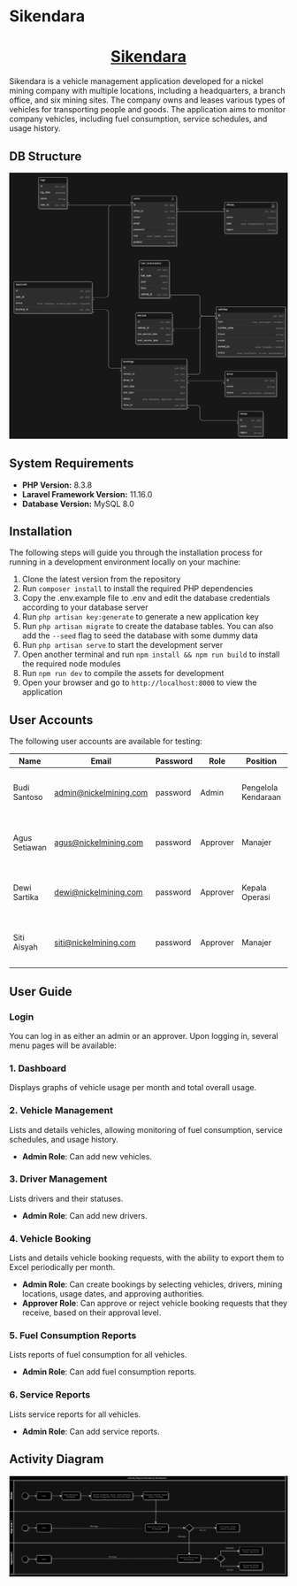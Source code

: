 # Sikendara

<p align="center">
  <a href="https://github.com/taufikhdyt01/sikendara">
    <h1 align="center" style="color: #4B47FF">Sikendara</h1>
  </a>
</p>

Sikendara is a vehicle management application developed for a nickel mining company with multiple locations, including a headquarters, a branch office, and six mining sites. The company owns and leases various types of vehicles for transporting people and goods. The application aims to monitor company vehicles, including fuel consumption, service schedules, and usage history.

## DB Structure

![db structure](https://github.com/taufikhdyt01/sikendara/blob/main/public/db_structure.png?raw=true)

## System Requirements

-   **PHP Version:** 8.3.8
-   **Laravel Framework Version:** 11.16.0
-   **Database Version:** MySQL 8.0

## Installation

The following steps will guide you through the installation process for running in a development environment locally on your machine:

1. Clone the latest version from the repository
2. Run `composer install` to install the required PHP dependencies
3. Copy the .env.example file to .env and edit the database credentials according to your database server
4. Run `php artisan key:generate` to generate a new application key
5. Run `php artisan migrate` to create the database tables. You can also add the `--seed` flag to seed the database with some dummy data
6. Run `php artisan serve` to start the development server
7. Open another terminal and run `npm install && npm run build` to install the required node modules
8. Run `npm run dev` to compile the assets for development
9. Open your browser and go to `http://localhost:8000` to view the application

## User Accounts

The following user accounts are available for testing:

| Name          | Email                  | Password | Role     | Position            | Office                         |
| ------------- | ---------------------- | -------- | -------- | ------------------- | ------------------------------ |
| Budi Santoso  | admin@nickelmining.com | password | Admin    | Pengelola Kendaraan | Kantor Pusat PT Nickel Mining  |
| Agus Setiawan | agus@nickelmining.com  | password | Approver | Manajer             | Kantor Cabang PT Nickel Mining |
| Dewi Sartika  | dewi@nickelmining.com  | password | Approver | Kepala Operasi      | Kantor Cabang PT Nickel Mining |
| Siti Aisyah   | siti@nickelmining.com  | password | Approver | Manajer             | Kantor Pusat PT Nickel Mining  |

## User Guide

### Login

You can log in as either an admin or an approver. Upon logging in, several menu pages will be available:

### 1. Dashboard

Displays graphs of vehicle usage per month and total overall usage.

### 2. Vehicle Management

Lists and details vehicles, allowing monitoring of fuel consumption, service schedules, and usage history.

-   **Admin Role**: Can add new vehicles.

### 3. Driver Management

Lists drivers and their statuses.

-   **Admin Role**: Can add new drivers.

### 4. Vehicle Booking

Lists and details vehicle booking requests, with the ability to export them to Excel periodically per month.

-   **Admin Role**: Can create bookings by selecting vehicles, drivers, mining locations, usage dates, and approving authorities.
-   **Approver Role**: Can approve or reject vehicle booking requests that they receive, based on their approval level.

### 5. Fuel Consumption Reports

Lists reports of fuel consumption for all vehicles.

-   **Admin Role**: Can add fuel consumption reports.

### 6. Service Reports

Lists service reports for all vehicles.

-   **Admin Role**: Can add service reports.

## Activity Diagram

![activity_diagram](https://github.com/taufikhdyt01/sikendara/blob/main/public/activity_diagram.png?raw=true)
